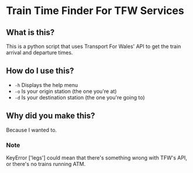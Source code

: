 # Train Time Finder For TFW Services 

## What is this?
This is a python script that uses Transport For Wales' API to get the train arrival and departure times.

## How do I use this?
- `-h` Displays the help menu
- `-o` Is your origin station (the one you're at)
- `-d` Is your destination station (the one you're going to)

## Why did you make this?
Because I wanted to.

### Note
KeyError ['legs'] could mean that there's something wrong with TFW's API, or there's no trains running 
ATM.
